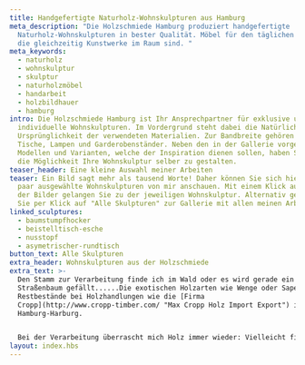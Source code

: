 ```yaml
---
title: Handgefertigte Naturholz-Wohnskulpturen aus Hamburg
meta_description: "Die Holzschmiede Hamburg produziert handgefertigte
  Naturholz-Wohnskulpturen in bester Qualität. Möbel für den täglichen Gebrauch,
  die gleichzeitig Kunstwerke im Raum sind. "
meta_keywords:
  - naturholz
  - wohnskulptur
  - skulptur
  - naturholzmöbel
  - handarbeit
  - holzbildhauer
  - hamburg
intro: Die Holzschmiede Hamburg ist Ihr Ansprechpartner für exklusive und
  individuelle Wohnskulpturen. Im Vordergrund steht dabei die Natürlichkeit und
  Ursprünglichkeit der verwendeten Materialien. Zur Bandbreite gehören Stühle,
  Tische, Lampen und Garderobenständer. Neben den in der Gallerie vorgestellten
  Modellen und Varianten, welche der Inspiration dienen sollen, haben Sie auch
  die Möglichkeit Ihre Wohnskulptur selber zu gestalten.
teaser_header: Eine kleine Auswahl meiner Arbeiten
teaser: Ein Bild sagt mehr als tausend Worte! Daher können Sie sich hier ein
  paar ausgewählte Wohnskulpturen von mir anschauen. Mit einem Klick auf eines
  der Bilder gelangen Sie zu der jeweiligen Wohnskulptur. Alternativ gelangen
  Sie per Klick auf "Alle Skulpturen" zur Gallerie mit allen meinen Arbeiten.
linked_sculptures:
  - baumstumpfhocker
  - beistelltisch-esche
  - nusstopf
  - asymetrischer-rundtisch
button_text: Alle Skulpturen
extra_header: Wohnskulpturen aus der Holzschmiede
extra_text: >-
  Den Stamm zur Verarbeitung finde ich im Wald oder es wird gerade ein
  Straßenbaum gefällt......Die exotischen Holzarten wie Wenge oder Sapeli sind
  Restbestände bei Holzhandlungen wie die [Firma
  Cropp](http://www.cropp-timber.com/ "Max Cropp Holz Import Export") in
  Hamburg-Harburg.


  Bei der Verarbeitung überrascht mich Holz immer wieder: Vielleicht finde ich im Inneren schwarze Flecken oder eine unerwartete marode Stelle. Wenn ich sie entferne, entsteht eine neue Form. Manchmal erschrecke ich erst. Dann aber stelle ich fest: es ist genau richtig so. Das ist wie eine Unterhaltung. Es entstehen Möbel für den täglichen Gebrauch (Wohnskulpturen), die gleichzeitig Kunstwerke im Raum sind. Inspiration für die aufwendigen Unikate liefern Fundstücke aus der Natur und die individuellen Wünsche der Kunden.
layout: index.hbs
---
```

